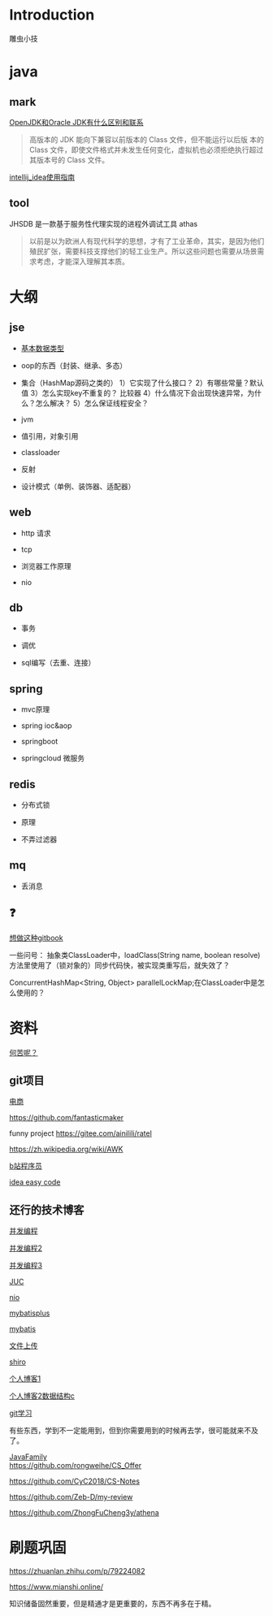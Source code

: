 # Introduction
雕虫小技

# java

## mark

[OpenJDK和Oracle JDK有什么区别和联系](https://blog.csdn.net/bisal/article/details/104832084/)

>高版本的 JDK 能向下兼容以前版本的 Class 文件，但不能运行以后版
本的 Class 文件，即使文件格式并未发生任何变化，虚拟机也必须拒绝执行超过其版本号的 Class 文件。

[intellij_idea使用指南](https://www.w3cschool.cn/intellij_idea_doc/intellij_idea_doc-rif12e7d.html)

## tool
JHSDB 是一款基于服务性代理实现的进程外调试工具
athas

>以前是以为欧洲人有现代科学的思想，才有了工业革命，其实，是因为他们殖民扩张，需要科技支撑他们的轻工业生产。所以这些问题也需要从场景需求考虑，才能深入理解其本质。

# 大纲
## jse
- [基本数据类型](https://www.cnblogs.com/xiaobingzi/p/9683412.html)

- oop的东西（封装、继承、多态）


- 集合（HashMap源码之类的）
1）它实现了什么接口？
2）有哪些常量？默认值
3）怎么实现key不重复的？
比较器
4）什么情况下会出现快速异常，为什么？怎么解决？
5）怎么保证线程安全？

- jvm

- 值引用，对象引用

- classloader

- 反射

- 设计模式（单例、装饰器、适配器）

## web
- http 请求

- tcp

- 浏览器工作原理

- nio

## db
- 事务

- 调优

- sql编写（去重、连接）

## spring
- mvc原理

- spring ioc&aop

- springboot

- springcloud 微服务

## redis
- 分布式锁

- 原理

- 不弄过滤器

## mq
- 丢消息

## ❓


[想做这种gitbook](https://troywu0.gitbooks.io/spark/content/java%E5%AF%B9%E8%B1%A1%E5%88%9B%E5%BB%BA%E7%9A%84%E8%BF%87%E7%A8%8B.html)

一些问号：
抽象类ClassLoader中，loadClass(String name, boolean resolve)方法里使用了（锁对象的）同步代码快，被实现类重写后，就失效了？

ConcurrentHashMap<String, Object> parallelLockMap;在ClassLoader中是怎么使用的？


# 资料
[何苦呢？](https://blog.csdn.net/qq_35854212/article/details/103144496)
## git项目
[电商](https://github.com/macrozheng/mall)

https://github.com/fantasticmaker

funny project
https://gitee.com/ainilili/ratel

https://zh.wikipedia.org/wiki/AWK

[b站程序员](https://live.bilibili.com/21907556)

[idea easy code](https://blog.csdn.net/qq_38225558/article/details/84479653)

## 还行的技术博客
[并发编程](http://ifeve.com/java-threadpool/)

[并发编程2](https://www.cnblogs.com/corvey/p/8478801.html)

[并发编程3](https://www.cnblogs.com/waterystone/p/4920797.html)

[JUC](https://www.cnblogs.com/linkworld/p/7819270.html)

[nio](https://www.iteye.com/blog/zhangshixi-679959)

[mybatisplus](https://www.jianshu.com/p/07be9ccb3306)

[mybatis](https://www.cnblogs.com/yixiu868/category/944649.html)

[文件上传](https://www.cnblogs.com/yixiu868/p/6365937.html)

[shiro](https://www.cnblogs.com/xuxinstyle/p/9674816.html)

[个人博客1](https://blog.ljyngup.com/page/3/)

[个人博客2数据结构c](https://www.cnblogs.com/darkchii/p/9070175.html)

[git学习](https://git-scm.com/book/zh/v1/Git-%E5%9F%BA%E7%A1%80-%E6%89%93%E6%A0%87%E7%AD%BE)

有些东西，学到不一定能用到，但到你需要用到的时候再去学，很可能就来不及了。


[JavaFamily](https://github.com/AobingJava/JavaFamily)  
https://github.com/rongweihe/CS_Offer

https://github.com/CyC2018/CS-Notes
  
https://github.com/Zeb-D/my-review

https://github.com/ZhongFuCheng3y/athena


# 刷题巩固
https://zhuanlan.zhihu.com/p/79224082

https://www.mianshi.online/

知识储备固然重要，但是精通才是更重要的，东西不再多在于精。